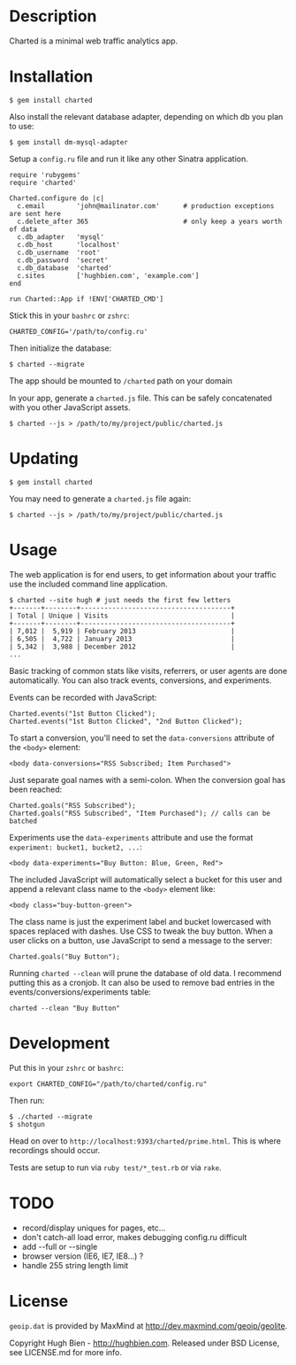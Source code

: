 Description
===========

Charted is a minimal web traffic analytics app.

Installation
============

    $ gem install charted

Also install the relevant database adapter, depending on which db you plan to use:

    $ gem install dm-mysql-adapter

Setup a `config.ru` file and run it like any other Sinatra application.

    require 'rubygems'
    require 'charted'

    Charted.configure do |c|
      c.email        'john@mailinator.com'      # production exceptions are sent here
      c.delete_after 365                        # only keep a years worth of data
      c.db_adapter   'mysql'
      c.db_host      'localhost'
      c.db_username  'root'
      c.db_password  'secret'
      c.db_database  'charted'
      c.sites        ['hughbien.com', 'example.com']
    end

    run Charted::App if !ENV['CHARTED_CMD']

Stick this in your `bashrc` or `zshrc`:

    CHARTED_CONFIG='/path/to/config.ru'

Then initialize the database:

    $ charted --migrate

The app should be mounted to `/charted` path on your domain

In your app, generate a `charted.js` file.  This can be safely concatenated with
you other JavaScript assets.

    $ charted --js > /path/to/my/project/public/charted.js

Updating
========

    $ gem install charted
    
You may need to generate a `charted.js` file again:

    $ charted --js > /path/to/my/project/public/charted.js

Usage
=====

The web application is for end users, to get information about your traffic use
the included command line application.

    $ charted --site hugh # just needs the first few letters
    +-------+--------+--------------------------------------+
    | Total | Unique | Visits                               |
    +-------+--------+--------------------------------------+
    | 7,012 |  5,919 | February 2013                        |
    | 6,505 |  4,722 | January 2013                         |
    | 5,342 |  3,988 | December 2012                        |
    ...

Basic tracking of common stats like visits, referrers, or user agents are done
automatically.  You can also track events, conversions, and experiments.

Events can be recorded with JavaScript:

    Charted.events("1st Button Clicked");
    Charted.events("1st Button Clicked", "2nd Button Clicked");

To start a conversion, you'll need to set the `data-conversions` attribute of
the `<body>` element:

    <body data-conversions="RSS Subscribed; Item Purchased">

Just separate goal names with a semi-colon.  When the conversion goal has been
reached:

    Charted.goals("RSS Subscribed");
    Charted.goals("RSS Subscribed", "Item Purchased"); // calls can be batched

Experiments use the `data-experiments` attribute and use the format
`experiment: bucket1, bucket2, ...`:

    <body data-experiments="Buy Button: Blue, Green, Red">

The included JavaScript will automatically select a bucket for this user and
append a relevant class name to the `<body>` element like:

    <body class="buy-button-green">

The class name is just the experiment label and bucket lowercased with spaces
replaced with dashes.  Use CSS to tweak the buy button.  When a user clicks
on a button, use JavaScript to send a message to the server:

    Charted.goals("Buy Button");

Running `charted --clean` will prune the database of old data.  I recommend
putting this as a cronjob.  It can also be used to remove bad entries in the
events/conversions/experiments table:

    charted --clean "Buy Button"

Development
===========

Put this in your `zshrc` or `bashrc`:

    export CHARTED_CONFIG="/path/to/charted/config.ru"

Then run:

    $ ./charted --migrate
    $ shotgun

Head on over to `http://localhost:9393/charted/prime.html`.  This is where
recordings should occur.

Tests are setup to run via `ruby test/*_test.rb` or via `rake`.

TODO
====

* record/display uniques for pages, etc...
* don't catch-all load error, makes debugging config.ru difficult
* add --full or --single
* browser version (IE6, IE7, IE8...) ?
* handle 255 string length limit

License
=======

`geoip.dat` is provided by MaxMind at <http://dev.maxmind.com/geoip/geolite>.

Copyright Hugh Bien - http://hughbien.com.
Released under BSD License, see LICENSE.md for more info.

